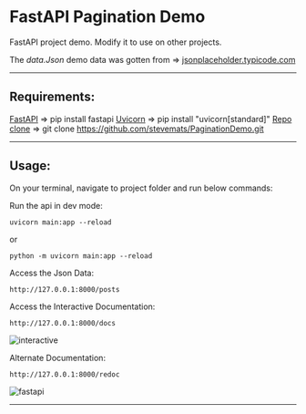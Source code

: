 # FastAPI Pagination Demo

FastAPI project demo. Modify it to use on other projects.

The _*data.Json*_ demo data was gotten from => [jsonplaceholder.typicode.com](https://jsonplaceholder.typicode.com/posts)

---

## Requirements:

[FastAPI](https://fastapi.tiangolo.com/) => pip install fastapi
[Uvicorn](https://www.uvicorn.org/) => pip install "uvicorn[standard]"
[Repo clone](https://github.com/stevemats/PaginationDemo) => git clone https://github.com/stevemats/PaginationDemo.git

---

## Usage:

On your terminal, navigate to project folder and run below commands:

Run the api in dev mode:

    uvicorn main:app --reload

or

    python -m uvicorn main:app --reload

Access the Json Data:

    http://127.0.0.1:8000/posts

Access the Interactive Documentation:

    http://127.0.0.1:8000/docs

![interactive](https://user-images.githubusercontent.com/30528167/161042323-f7c52df7-a75c-4534-9bab-9c01efebf6f0.png)

Alternate Documentation:

    http://127.0.0.1:8000/redoc

![fastapi](https://user-images.githubusercontent.com/30528167/161041617-975dcc6a-1b78-46b0-8561-3a6751be65c7.png)

---
